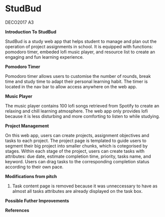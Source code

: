 # StudBud
DECO2017 A3

**Introduction To StudBud**

StudBud is a study web app that helps student to manage and plan out the operation of project assignments in school. It is equipped with functions: pomodoro timer, embeded lofi music player, and resource list to create an engaging and fun learning experience.

**Pomodoro Timer**

Pomodoro timer allows users to customise the number of rounds, break time and study time to adapt their personal learning habit. The timer is located in the nav bar to allow access anywhere on the web app.

**Music Player**

The music player contains 100 lofi songs retrieved from Spotify to create an relaxing and chill learning atmosphere. The web app only provides lofi because it is less disturbing and more comforting to listen to while studying.

**Project Management**

On this web app, users can create projects, assignment objectives and tasks to each project. The project page is templated to guide users to segment their big project into smaller chunks, which is cotegorised by stages. Within each stage of the project, users can create tasks with attributes: due date, estimate completion time, priority, tasks name, and keyword. Users can drag tasks to the corresponding completion status according to their own pace.

**Modifications from pitch**

1. Task content page is removed because it was unneccessary to have as almost all tasks attributes are already displayed on the task box. 

**Possible Futher Improvements**

**References**